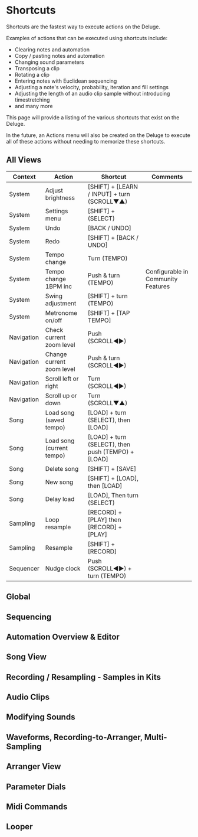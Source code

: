 # Shortcuts

Shortcuts are the fastest way to execute actions on the Deluge. 

Examples of actions that can be executed using shortcuts include:

- Clearing notes and automation
- Copy / pasting notes and automation
- Changing sound parameters
- Transposing a clip
- Rotating a clip
- Entering notes with Euclidean sequencing
- Adjusting a note's velocity, probability, iteration and fill settings
- Adjusting the length of an audio clip sample without introducing timestretching
- and many more

This page will provide a listing of the various shortcuts that exist on the Deluge.

In the future, an Actions menu will also be created on the Deluge to execute all of these actions without needing to memorize these shortcuts.

## All Views

| Context | Action | Shortcut | Comments |
| - | - | - | - |
| System | Adjust brightness | [SHIFT] + [LEARN / INPUT] + turn (SCROLL▼▲) | |
| System | Settings menu | [SHIFT] + (SELECT) | |
| System | Undo | [BACK / UNDO] | |
| System | Redo | [SHIFT] + [BACK / UNDO] | |
| System | Tempo change | Turn (TEMPO) | |
| System | Tempo change 1BPM inc | Push & turn (TEMPO) | Configurable in Community Features |
| System | Swing adjustment | [SHIFT] + turn (TEMPO) | |
| System | Metronome on/off | [SHIFT] + [TAP TEMPO] | |
| Navigation | Check current zoom level | Push (SCROLL◄►) | |
| Navigation | Change current zoom level | Push & turn (SCROLL◄►) | |
| Navigation | Scroll left or right | Turn (SCROLL◄►) | |
| Navigation | Scroll up or down | Turn (SCROLL▼▲) | |
| Song | Load song (saved tempo) | [LOAD] + turn (SELECT), then [LOAD] | |
| Song | Load song (current tempo) | [LOAD] + turn (SELECT), then push (TEMPO) + [LOAD] | |
| Song | Delete song | [SHIFT] + [SAVE] | |
| Song | New song | [SHIFT] + [LOAD], then [LOAD] | |
| Song | Delay load | [LOAD], Then turn (SELECT) | |
| Sampling | Loop resample | [RECORD] + [PLAY] then [RECORD] + [PLAY] | |
| Sampling | Resample | [SHIFT] + [RECORD] | |
| Sequencer | Nudge clock | Push (SCROLL◄►) + turn (TEMPO) | |

## Global

## Sequencing

## Automation Overview & Editor

## Song View

## Recording / Resampling - Samples in Kits

## Audio Clips

## Modifying Sounds

## Waveforms, Recording-to-Arranger, Multi-Sampling

## Arranger View

## Parameter Dials

## Midi Commands

## Looper

